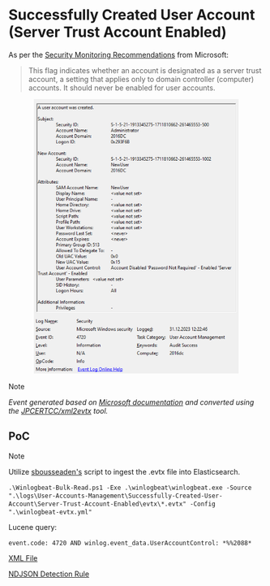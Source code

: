 # Successfully Created User Account (Server Trust Account Enabled)

As per the [Security Monitoring Recommendations](https://learn.microsoft.com/en-us/previous-versions/windows/it-pro/windows-10/security/threat-protection/auditing/event-4720#security-monitoring-recommendations) from Microsoft:
> This flag indicates whether an account is designated as a server trust account, a setting that applies only to domain controller (computer) accounts. It should never be enabled for user accounts.

<div align="center">
    <img alt="Successfully Created User Account (Server Trust Account Enabled)" src="/logs/User-Accounts-Management/Successfully-Created-User-Account/Server-Trust-Account-Enabled/img/Server-Trust-Account-Enabled.png" width="80%">
</div>

> [!NOTE]
> *Event generated based on [Microsoft documentation](https://learn.microsoft.com/en-us/previous-versions/windows/it-pro/windows-10/security/threat-protection/auditing/event-4720) and converted using the [JPCERTCC/xml2evtx](https://github.com/JPCERTCC/xml2evtx) tool.*

## PoC
> [!NOTE]
> Utilize [sbousseaden's](https://github.com/sbousseaden/EVTX-ATTACK-SAMPLES) script to ingest the .evtx file into Elasticsearch.

```
.\Winlogbeat-Bulk-Read.ps1 -Exe .\winlogbeat\winlogbeat.exe -Source ".\logs\User-Accounts-Management\Successfully-Created-User-Account\Server-Trust-Account-Enabled\evtx\*.evtx" -Config ".\winlogbeat-evtx.yml"
```

Lucene query:

```
event.code: 4720 AND winlog.event_data.UserAccountControl: *%%2088*
```

[XML File](/logs/User-Accounts-Management/Successfully-Created-User-Account/Server-Trust-Account-Enabled/xml/Server-Trust-Account-Enabled.xml)

[NDJSON Detection Rule](/logs/User-Accounts-Management/Successfully-Created-User-Account/Server-Trust-Account-Enabled/ndjson/POC-Server-Trust-Account-Enabled.ndjson)